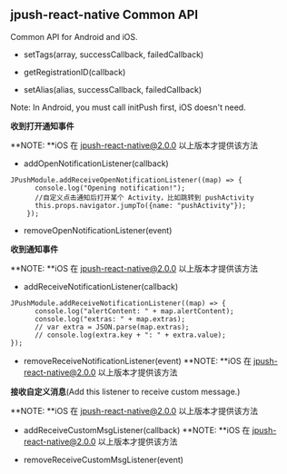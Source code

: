 ## jpush-react-native Common API

Common API for Android and iOS.

- setTags(array, successCallback, failedCallback)

- getRegistrationID(callback)

- setAlias(alias, successCallback, failedCallback)

Note: In Android, you must call initPush first, iOS doesn't need.



**收到打开通知事件**

**NOTE: **iOS 在 jpush-react-native@2.0.0 以上版本才提供该方法

- addOpenNotificationListener(callback)  


```
JPushModule.addReceiveOpenNotificationListener((map) => {
      console.log("Opening notification!");
      //自定义点击通知后打开某个 Activity，比如跳转到 pushActivity
      this.props.navigator.jumpTo({name: "pushActivity"});
    });
```

- removeOpenNotificationListener(event)  


**收到通知事件**

**NOTE: **iOS 在 jpush-react-native@2.0.0 以上版本才提供该方法

- addReceiveNotificationListener(callback) 


```
JPushModule.addReceiveNotificationListener((map) => {
      console.log("alertContent: " + map.alertContent);
      console.log("extras: " + map.extras);
      // var extra = JSON.parse(map.extras);
      // console.log(extra.key + ": " + extra.value);
});
```

- removeReceiveNotificationListener(event)  **NOTE: **iOS 在 jpush-react-native@2.0.0 以上版本才提供该方法




**接收自定义消息**(Add this listener to receive custom message.)

**NOTE: **iOS 在 jpush-react-native@2.0.0 以上版本才提供该方法

- addReceiveCustomMsgListener(callback)  **NOTE: **iOS 在 jpush-react-native@2.0.0 以上版本才提供该方法


- removeReceiveCustomMsgListener(event)

